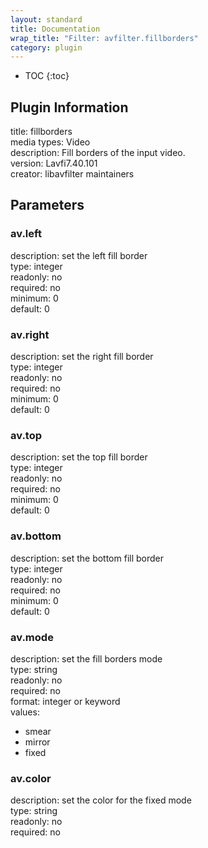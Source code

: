 ```yaml
---
layout: standard
title: Documentation
wrap_title: "Filter: avfilter.fillborders"
category: plugin
---
```

* TOC
{:toc}

## Plugin Information

title: fillborders  
media types:
Video  
description: Fill borders of the input video.  
version: Lavfi7.40.101  
creator: libavfilter maintainers  

## Parameters

### av.left

  
description:
set the left fill border  
type: integer  
readonly: no  
required: no  
minimum: 0  
default: 0  

### av.right

  
description:
set the right fill border  
type: integer  
readonly: no  
required: no  
minimum: 0  
default: 0  

### av.top

  
description:
set the top fill border  
type: integer  
readonly: no  
required: no  
minimum: 0  
default: 0  

### av.bottom

  
description:
set the bottom fill border  
type: integer  
readonly: no  
required: no  
minimum: 0  
default: 0  

### av.mode

  
description:
set the fill borders mode  
type: string  
readonly: no  
required: no  
format: integer or keyword  
values:  

* smear
* mirror
* fixed

### av.color

  
description:
set the color for the fixed mode  
type: string  
readonly: no  
required: no  

